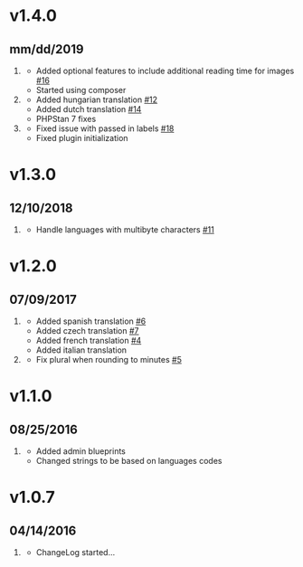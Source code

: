 # v1.4.0
## mm/dd/2019

1. [](#new)
    * Added optional features to include additional reading time for images [#16](https://github.com/getgrav/grav-plugin-readingtime/pull/16)
    * Started using composer
1. [](#improved)   
    * Added hungarian translation [#12](https://github.com/getgrav/grav-plugin-readingtime/pull/12) 
    * Added dutch translation [#14](https://github.com/getgrav/grav-plugin-readingtime/pull/14)
    * PHPStan 7 fixes
1. [](#bugfix)
    * Fixed issue with passed in labels [#18](https://github.com/getgrav/grav-plugin-readingtime/pull/18)
    * Fixed plugin initialization

# v1.3.0
## 12/10/2018

1. [](#bugfix)
    * Handle languages with multibyte characters [#11](https://github.com/getgrav/grav-plugin-readingtime/issues/11)
    
# v1.2.0
## 07/09/2017

1. [](#improved)
    * Added spanish translation [#6](https://github.com/getgrav/grav-plugin-readingtime/pull/6)
    * Added czech translation [#7](https://github.com/getgrav/grav-plugin-readingtime/pull/7)
    * Added french translation [#4](https://github.com/getgrav/grav-plugin-readingtime/pull/4)
    * Added italian translation
1. [](#bugfix)
    * Fix plural when rounding to minutes [#5](https://github.com/getgrav/grav-plugin-readingtime/issues/5)

# v1.1.0
## 08/25/2016

1. [](#new)
    * Added admin blueprints
    * Changed strings to be based on languages codes

# v1.0.7
## 04/14/2016

1. [](#new)
    * ChangeLog started...
